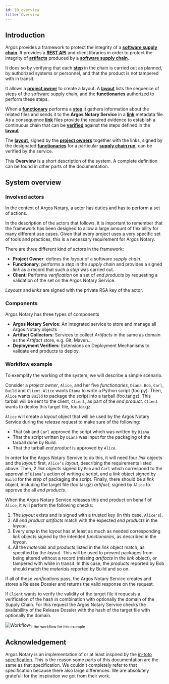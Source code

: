 ```yaml
---
id: 10_overview
title: Overview
---
```


## Introduction
Argos provides a framework to protect the integrity of a [**software supply chain**](../70_reference/10_terminology#software-supply-chain-or-ssc). It provides a [**REST API**](../50_reference/10_api) and client libraries in order to protect the integrity of [**artifacts**](../70_reference/10_terminology#artifact) produced by a [**software supply chain**](../70_reference/10_terminology#software-supply-chain-or-ssc).
 
It does so by verifying that each [**step**](../70_reference/10_terminology#step) in the chain is carried out as planned, by authorized systems or personnel, and that the product is not tampered with in transit.

It allows a [**project owner**](../70_reference/10_terminology#project-owner) to create a layout. A [**layout**](../70_reference/10_terminology#layout) lists the sequence of steps of the software supply chain, and the [**functionaries**](../70_reference/10_terminology#functionary) authorized to perform these steps.

When a [**functionary**](../70_reference/10_terminology#functionary) performs a [**step**](../70_reference/10_terminology#step) it gathers information about the related files and sends it to the **Argos Notary Service** in a [**link**](../70_reference/10_terminology#link) metadata file. As a consequence [**link**](../70_reference/10_terminology#link) files provide the required evidence to establish a continuous chain that can be [**verified**](../70_reference/10_terminology#verification) against the steps defined in the [**layout**](../70_reference/10_terminology#layout)

The [**layout**](../70_reference/10_terminology#layout), signed by the [**project owners**](../70_reference/10_terminology#project-owner) together with the links, signed by the designated [**functionaries**](../70_reference/10_terminology#functionary) for a particular [**supply chain run**](../70_reference/10_terminology#scr), can be verified by the service.

This **Overview** is a short description of the system. A complete definition can be found in other parts of the documentation.

## System overview
 
### Involved actors

In the context of Argos Notary, a actor has duties and has to perform a set of actions.

In the description of the actors that follows, it is important to remember that the framework has been designed to allow a large amount of flexibility for many different use cases. Given that every project uses a very specific set of tools and practices, this is a necessary requirement for Argos Notary.

There are three different kind of actors in the framework:

* **Project Owner**: defines the _layout_ of a software _supply chain_.
* **Functionary**: performs a _step_ in the _supply chain_ and provides a signed _link_ as a record that such a _step_ was carried out.
* **Client**: Performs _verification_ on a set of _end products_ by requesting a validation of the set on the Argos Notary Service.

_Layouts_ and _links_ are signed with the private RSA key of the actor.

### Components

Argos Notary has three types of components

* **Argos Notary Service**: An integrated service to store and manage all Argos Notary objects
* **Artifact Collectors**: Services to collect _Artifacts_ in the same as domain as the _Artifact_ store, e.g. Git, Maven...
* **Deployment Verifiers**: Extensions on Deployment Mechanisms to validate end products to deploy.  

### Workflow example

To exemplify the working of the system, we will describe a simple scenario.

Consider a _project owner_, `Alice`, and her five _functionaries_, `Diana`, `Bob`, `Carl`, `Build` and `Client`. 
`Alice` wants `Diana` to write a Python script (foo.py). Then, `Alice` wants `Build` to package the script into a tarball (foo.tar.gz). 
This tarball will be sent to the client, `Client`, as part of the _end product_. `Client` wants to deploy this target file, foo.tar.gz.

`Alice` will create a _layout_ object that will be used by the Argos Notary Service during the _release_ request to make sure of the following:

* That `Bob` and `Carl` approved the script which was written by `Diana`
* That the script written by `Diana` was input for the packaging of the tarball done by Build.
* That the tarball _end product_ is approved by `Alice`.

In order for the Argos Notary Servive to do this, it will need four _link_ objects and the _layout_: first, `Alice’s` _layout_, describing the requirements listed above. 
Then, 2 _link_ objects signed by `Bob` and `Carl` which correspond to the approval of `Diana’s` action of writing a script, 
and a _link_ object signed by `Build` for the _step_ of packaging the script. Finally, there should be a _link_ object, 
including the target file (foo.tar.gz) _artifact_, signed by `Alice` to approve the all _end products_.

When the Argos Notary Service releases this end product on behalf of `Alice`, it will perform the following checks:

1. The _layout_ exists and is signed with a trusted key (in this case, `Alice's`).
2. All _end product_ _artifacts_ match with the expected _end products_ in the _layout_. 
2. Every _step_ in the _layout_ has at least as much as needed corresponding _link_ objects signed by the intended _functionaries_, as described in the _layout_.
3. All the _materials_ and _products_ listed in the _link_ object match, as specified by the _layout_. This will be used to prevent packages from being altered without 
a record (missing _artifacts_ in the _link_ object), or tampered with while in transit. 
In this case, the _products_ reported by Bob should match the _materials_ reported by Build and so on.

If all of these _verifications_ pass, the Argos Notary Service creates and stores a Release Dossier and returns the valid response on the request.

If `Client` wants to verify the validity of the target file it requests a verification of the hash in combination with optionally the domain of 
the Supply Chain. For this request the Argos Notary Service checks the availabillity of the Release Dossier with the hash of the target file with optionally the domain.

![Workflow](/img/overview/00_overview_workflow.svg)<sub>1. the workflow for this example</sub>

## Acknowledgement

Argos Notary is an implementation of or at least inspired by the [in-toto specification](https://github.com/in-toto/docs/blob/master/in-toto-spec.md). 
This is the reason some parts of this documentation are the same as that specification. We couldn't completely refer to that specification 
because there also large differences. We are absolutely gratefull for the inspiration we got from their work.


